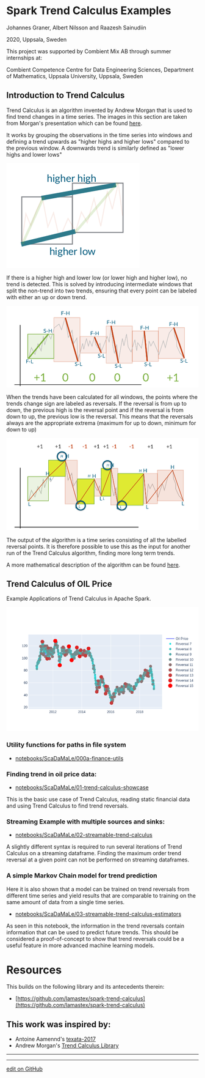 # Spark Trend Calculus Examples

Johannes Graner, Albert Nilsson and Raazesh Sainudiin

2020, Uppsala, Sweden


This project was supported by Combient Mix AB through summer internships at:

Combient Competence Centre for Data Engineering Sciences, 
Department of Mathematics, 
Uppsala University, Uppsala, Sweden

## Introduction to Trend Calculus

Trend Calculus is an algorithm invented by Andrew Morgan that is used to find trend changes in a time series. The images in this section are taken from Morgan's presentation which can be found [here](https://github.com/bytesumo/TrendCalculus/blob/master/HowToStudyTrends_v1.03.pdf).

It works by grouping the observations in the time series into windows and defining a trend upwards as "higher highs and higher lows" compared to the previous window. A downwards trend is similarly defined as "lower highs and lower lows"

![HigherHighHigherLow](notebooks/db/images/HigherHighHigherLow.png)

If there is a higher high and lower low (or lower high and higher low), no trend is detected. This is solved by introducing intermediate windows that split the non-trend into two trends, ensuring that every point can be labeled with either an up or down trend.

![OuterInnerBars](notebooks/db/images/OuterInnerBars.png)

When the trends have been calculated for all windows, the points where the trends change sign are labeled as reversals. If the reversal is from up to down, the previous high is the reversal point and if the reversal is from down to up, the previous low is the reversal. This means that the reversals always are the appropriate extrema (maximum for up to down, minimum for down to up)

![trendReversals](notebooks/db/images/trendReversals.png)

The output of the algorithm is a time series consisting of all the labelled reversal points. It is therefore possible to use this as the input for another run of the Trend Calculus algorithm, finding more long term trends.

A more mathematical description of the algorithm can be found [here](https://github.com/lamastex/working-manuscript-trend-calculus).


## Trend Calculus of OIL Price

Example Applications of Trend Calculus in Apache Spark.

![oiltrends](notebooks/db/images/oiltrends.png)

### Utility functions for paths in file system

- [notebooks/ScaDaMaLe/000a-finance-utils](notebooks/ScaDaMaLe/000a_finance_utils.md)

### Finding trend in oil price data:

- [notebooks/ScaDaMaLe/01-trend-calculus-showcase](notebooks/ScaDaMaLe/01_trend_calculus_showcase.md)

This is the basic use case of Trend Calculus, reading static financial data and using Trend Calculus to find trend reversals.

### Streaming Example with multiple sources and sinks:

- [notebooks/ScaDaMaLe/02-streamable-trend-calculus](notebooks/ScaDaMaLe/02_streamable_trend_calculus.md)

A slightly different syntax is required to run several iterations of Trend Calculus on a streaming dataframe. Finding the maximum order trend reversal at a given point can not be performed on streaming dataframes.

### A simple Markov Chain model for trend prediction

Here it is also shown that a model can be trained on trend reversals from different time series and yield results that are comparable to training on the same amount of data from a single time series.

- [notebooks/ScaDaMaLe/03-streamable-trend-calculus-estimators](notebooks/ScaDaMaLe/03_streamable_trend_calculus_estimators.md)

As seen in this notebook, the information in the trend reversals contain information that can be used to predict future trends. This should be considered a proof-of-concept to show that trend reversals could be a useful feature in more advanced machine learning models.

# Resources

This builds on the following library and its antecedents therein:

- [https://github.com/lamastex/spark-trend-calculus](https://github.com/lamastex/spark-trend-calculus)


## This work was inspired by:

- Antoine Aamennd's [texata-2017](https://github.com/aamend/texata-r2-2017)
- Andrew Morgan's [Trend Calculus Library](https://github.com/ByteSumoLtd/TrendCalculus-lua)

---
---


[edit on GitHub](https://github.com/lamastex/spark-trend-calculus-examples/edit/master/README.md)
